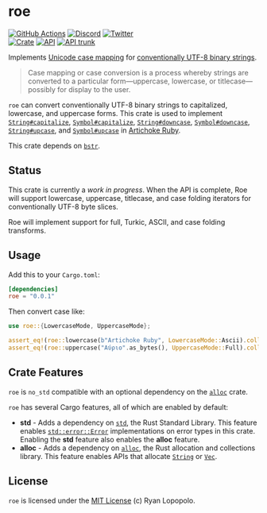 # roe

[![GitHub Actions](https://github.com/artichoke/roe/workflows/CI/badge.svg)](https://github.com/artichoke/roe/actions)
[![Discord](https://img.shields.io/discord/607683947496734760)](https://discord.gg/QCe2tp2)
[![Twitter](https://img.shields.io/twitter/follow/artichokeruby?label=Follow&style=social)](https://twitter.com/artichokeruby)
<br>
[![Crate](https://img.shields.io/crates/v/roe.svg)](https://crates.io/crates/roe)
[![API](https://docs.rs/roe/badge.svg)](https://docs.rs/roe)
[![API trunk](https://img.shields.io/badge/docs-trunk-blue.svg)](https://artichoke.github.io/roe/roe/)

Implements [Unicode case mapping] for [conventionally UTF-8 binary strings].

> Case mapping or case conversion is a process whereby strings are converted to
> a particular form—uppercase, lowercase, or titlecase—possibly for display to
> the user.

`roe` can convert conventionally UTF-8 binary strings to capitalized, lowercase,
and uppercase forms. This crate is used to implement [`String#capitalize`],
[`Symbol#capitalize`], [`String#downcase`], [`Symbol#downcase`],
[`String#upcase`], and [`Symbol#upcase`] in [Artichoke Ruby].

This crate depends on [`bstr`].

## Status

This crate is currently a _work in progress_. When the API is complete, Roe will
support lowercase, uppercase, titlecase, and case folding iterators for
conventionally UTF-8 byte slices.

Roe will implement support for full, Turkic, ASCII, and case folding transforms.

## Usage

Add this to your `Cargo.toml`:

```toml
[dependencies]
roe = "0.0.1"
```

Then convert case like:

```rust
use roe::{LowercaseMode, UppercaseMode};

assert_eq!(roe::lowercase(b"Artichoke Ruby", LowercaseMode::Ascii).collect::<Vec<_>>(), b"artichoke ruby");
assert_eq!(roe::uppercase("Αύριο".as_bytes(), UppercaseMode::Full).collect::<Vec<_>>(), "ΑΎΡΙΟ".as_bytes());
```

## Crate Features

`roe` is `no_std` compatible with an optional dependency on the [`alloc`] crate.

`roe` has several Cargo features, all of which are enabled by default:

- **std** - Adds a dependency on [`std`], the Rust Standard Library. This
  feature enables [`std::error::Error`] implementations on error types in this
  crate. Enabling the **std** feature also enables the **alloc** feature.
- **alloc** - Adds a dependency on [`alloc`], the Rust allocation and
  collections library. This feature enables APIs that allocate [`String`] or
  [`Vec`].

## License

`roe` is licensed under the [MIT License](LICENSE) (c) Ryan Lopopolo.

[unicode case mapping]: https://unicode.org/faq/casemap_charprop.html#casemap
[conventionally utf-8 binary strings]:
  https://docs.rs/bstr/0.2.*/bstr/#when-should-i-use-byte-strings
[`string#capitalize`]:
  https://ruby-doc.org/core-2.6.3/String.html#method-i-capitalize
[`symbol#capitalize`]:
  https://ruby-doc.org/core-2.6.3/Symbol.html#method-i-capitalize
[`string#downcase`]:
  https://ruby-doc.org/core-2.6.3/String.html#method-i-downcase
[`symbol#downcase`]:
  https://ruby-doc.org/core-2.6.3/Symbol.html#method-i-downcase
[`string#upcase`]: https://ruby-doc.org/core-2.6.3/String.html#method-i-upcase
[`symbol#upcase`]: https://ruby-doc.org/core-2.6.3/Symbol.html#method-i-upcase
[artichoke ruby]: https://github.com/artichoke/artichoke
[`bstr`]: https://crates.io/crates/bstr
[`alloc`]: https://doc.rust-lang.org/alloc/index.html
[`std`]: https://doc.rust-lang.org/std/index.html
[`std::error::error`]: https://doc.rust-lang.org/std/error/trait.Error.html
[`string`]: https://doc.rust-lang.org/stable/alloc/string/struct.String.html
[`vec`]: https://doc.rust-lang.org/stable/alloc/vec/struct.Vec.html
